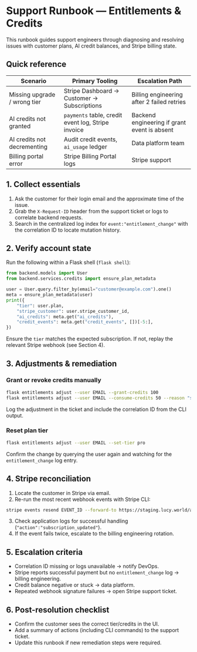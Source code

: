# Support Runbook — Entitlements & Credits

This runbook guides support engineers through diagnosing and resolving issues with customer plans, AI credit balances, and Stripe billing state.

## Quick reference

| Scenario | Primary Tooling | Escalation Path |
| --- | --- | --- |
| Missing upgrade / wrong tier | Stripe Dashboard → Customer → Subscriptions | Billing engineering after 2 failed retries |
| AI credits not granted | `payments` table, credit event log, Stripe invoice | Backend engineering if grant event is absent |
| AI credits not decrementing | Audit credit events, `ai_usage` ledger | Data platform team |
| Billing portal error | Stripe Billing Portal logs | Stripe support |

## 1. Collect essentials

1. Ask the customer for their login email and the approximate time of the issue.
2. Grab the `X-Request-ID` header from the support ticket or logs to correlate backend requests.
3. Search in the centralized log index for `event:"entitlement_change"` with the correlation ID to locate mutation history.

## 2. Verify account state

Run the following within a Flask shell (`flask shell`):

```python
from backend.models import User
from backend.services.credits import ensure_plan_metadata

user = User.query.filter_by(email="customer@example.com").one()
meta = ensure_plan_metadata(user)
print({
    "tier": user.plan,
    "stripe_customer": user.stripe_customer_id,
    "ai_credits": meta.get("ai_credits"),
    "credit_events": meta.get("credit_events", [])[-5:],
})
```

Ensure the `tier` matches the expected subscription. If not, replay the relevant Stripe webhook (see Section 4).

## 3. Adjustments & remediation

### Grant or revoke credits manually

```bash
flask entitlements adjust --user EMAIL --grant-credits 100
flask entitlements adjust --user EMAIL --consume-credits 50 --reason "support-adjustment"
```

Log the adjustment in the ticket and include the correlation ID from the CLI output.

### Reset plan tier

```bash
flask entitlements adjust --user EMAIL --set-tier pro
```

Confirm the change by querying the user again and watching for the `entitlement_change` log entry.

## 4. Stripe reconciliation

1. Locate the customer in Stripe via email.
2. Re-run the most recent webhook events with Stripe CLI:

```bash
stripe events resend EVENT_ID --forward-to https://staging.lucy.world/api/billing/webhook
```

3. Check application logs for successful handling (`"action":"subscription_updated"`).
4. If the event fails twice, escalate to the billing engineering rotation.

## 5. Escalation criteria

- Correlation ID missing or logs unavailable → notify DevOps.
- Stripe reports successful payment but no `entitlement_change` log → billing engineering.
- Credit balance negative or stuck → data platform.
- Repeated webhook signature failures → open Stripe support ticket.

## 6. Post-resolution checklist

- Confirm the customer sees the correct tier/credits in the UI.
- Add a summary of actions (including CLI commands) to the support ticket.
- Update this runbook if new remediation steps were required.
